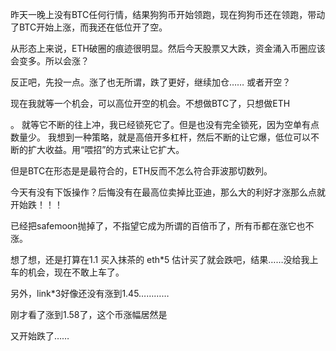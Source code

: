 昨天一晚上没有BTC任何行情，结果狗狗币开始领跑，现在狗狗币还在领跑，带动了BTC开始上涨，而我还在低位开了空。

从形态上来说，ETH破圈的痕迹很明显。然后今天股票又大跌，资金涌入币圈应该会变多。所以会涨？

反正吧，先投一点。涨了也无所谓，跌了更好，继续加仓…… 或者开空？

现在我就等一个机会，可以高位开空的机会。不想做BTC了，只想做ETH

。 就等它不断的往上冲，我已经锁死它了。但是也没有完全锁死，因为空单有点数量少。 我想到一种策略，就是高倍开多杠杆，然后不断的让它爆，低位可以不断的扩大收益。用“喂招”的方式来让它扩大。



但是BTC在形态是是最符合的，ETH反而不怎么符合菲波那切数列。



今天有没有下饭操作？后悔没有在最高位卖掉比亚迪，那么大的利好才涨那么点就开始跌！！！



已经把safemoon抛掉了，不指望它成为所谓的百倍币了，所有币都在涨它也不涨。



想了想，还是打算在1.1 买入抹茶的 eth*5 估计买了就会跌吧，结果……没给我上车的机会，现在不敢上车了。



另外，link*3好像还没有涨到1.45…………

刚才看了涨到1.58了，这个币涨幅居然是



又开始跌了……